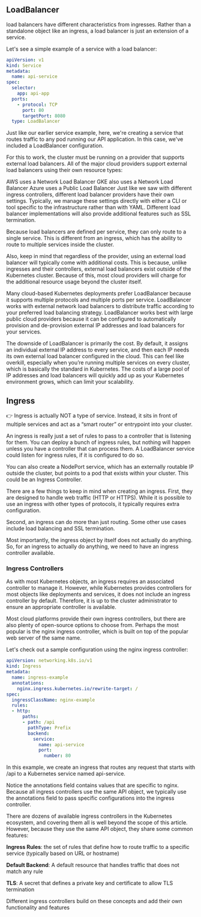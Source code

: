 ## LoadBalancer

load balancers have different characteristics from ingresses. Rather than a standalone object like an ingress, a load balancer is just an extension of a service.

Let's see a simple example of a service with a load balancer:

```yaml
apiVersion: v1
kind: Service
metadata:
  name: api-service
spec:
  selector:
    app: api-app
  ports:
    - protocol: TCP
      port: 80
      targetPort: 8080
  type: LoadBalancer
```

Just like our earlier service example, here, we're creating a service that routes traffic to any pod running our API application. In this case, we've included a LoadBalancer configuration.

For this to work, the cluster must be running on a provider that supports external load balancers. All of the major cloud providers support external load balancers using their own resource types:

AWS uses a Network Load Balancer
GKE also uses a Network Load Balancer
Azure uses a Public Load Balancer
Just like we saw with different ingress controllers, different load balancer providers have their own settings. Typically, we manage these settings directly with either a CLI or tool specific to the infrastructure rather than with YAML. Different load balancer implementations will also provide additional features such as SSL termination.

Because load balancers are defined per service, they can only route to a single service. This is different from an ingress, which has the ability to route to multiple services inside the cluster.

Also, keep in mind that regardless of the provider, using an external load balancer will typically come with additional costs. This is because, unlike ingresses and their controllers, external load balancers exist outside of the Kubernetes cluster. Because of this, most cloud providers will charge for the additional resource usage beyond the cluster itself.


Many cloud-based Kubernetes deployments prefer LoadBalancer because it supports multiple protocols and multiple ports per service. LoadBalancer works with external network load balancers to distribute traffic according to your preferred load balancing strategy. LoadBalancer works best with large public cloud providers because it can be configured to automatically provision and de-provision external IP addresses and load balancers for your services.

The downside of LoadBalancer is primarily the cost. By default, it assigns an individual external IP address to every service, and then each IP needs its own external load balancer configured in the cloud. This can feel like overkill, especially when you’re running multiple services on every cluster, which is basically the standard in Kubernetes. The costs of a large pool of IP addresses and load balancers will quickly add up as your Kubernetes environment grows, which can limit your scalability.

## Ingress

👉 Ingress is actually NOT a type of service. Instead, it sits in front of multiple services and act as a “smart router” or entrypoint into your cluster.

An ingress is really just a set of rules to pass to a controller that is listening for them. You can deploy a bunch of ingress rules, but nothing will happen unless you have a controller that can process them. A LoadBalancer service could listen for ingress rules, if it is configured to do so.

You can also create a NodePort service, which has an externally routable IP outside the cluster, but points to a pod that exists within your cluster. This could be an Ingress Controller.

There are a few things to keep in mind when creating an ingress. First, they are designed to handle web traffic (HTTP or HTTPS). While it is possible to use an ingress with other types of protocols, it typically requires extra configuration.

Second, an ingress can do more than just routing. Some other use cases include load balancing and SSL termination.

Most importantly, the ingress object by itself does not actually do anything. So, for an ingress to actually do anything, we need to have an ingress controller available.

### Ingress Controllers
As with most Kubernetes objects, an ingress requires an associated controller to manage it. However, while Kubernetes provides controllers for most objects like deployments and services, it does not include an ingress controller by default. Therefore, it is up to the cluster administrator to ensure an appropriate controller is available.

Most cloud platforms provide their own ingress controllers, but there are also plenty of open-source options to choose from. Perhaps the most popular is the nginx ingress controller, which is built on top of the popular web server of the same name.

Let's check out a sample configuration using the nginx ingress controller:

```yaml
apiVersion: networking.k8s.io/v1
kind: Ingress
metadata:
  name: ingress-example
  annotations:
    nginx.ingress.kubernetes.io/rewrite-target: /
spec:
  ingressClassName: nginx-example
  rules:
  - http:
      paths:
      - path: /api
        pathType: Prefix
        backend:
          service:
            name: api-service
            port:
              number: 80
  ```

In this example, we create an ingress that routes any request that starts with /api to a Kubernetes service named api-service.

Notice the annotations field contains values that are specific to nginx. Because all ingress controllers use the same API object, we typically use the annotations field to pass specific configurations into the ingress controller.

There are dozens of available ingress controllers in the Kubernetes ecosystem, and covering them all is well beyond the scope of this article. However, because they use the same API object, they share some common features:

**Ingress Rules**: the set of rules that define how to route traffic to a specific service (typically based on URL or hostname)

**Default Backend**: A default resource that handles traffic that does not match any rule

**TLS**: A secret that defines a private key and certificate to allow TLS termination

Different ingress controllers build on these concepts and add their own functionality and features

